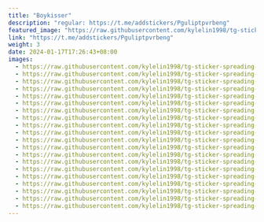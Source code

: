 ```yaml
---
title: "Boykisser"
description: "regular: https://t.me/addstickers/Pguliptpvrbeng"
featured_image: "https://raw.githubusercontent.com/kylelin1998/tg-sticker-spreading-worldwide-images/main/img/b56d2520-3ee3-4344-910a-79544abe4888.jpg"
link: "https://t.me/addstickers/Pguliptpvrbeng"
weight: 3
date: 2024-01-17T17:26:43+08:00
images:
  - https://raw.githubusercontent.com/kylelin1998/tg-sticker-spreading-worldwide-images/main/img/b56d2520-3ee3-4344-910a-79544abe4888.jpg
  - https://raw.githubusercontent.com/kylelin1998/tg-sticker-spreading-worldwide-images/main/img/d8faa9b2-1779-4131-9d45-8633c1ecab22.jpg
  - https://raw.githubusercontent.com/kylelin1998/tg-sticker-spreading-worldwide-images/main/img/b8df2a17-cc25-4d69-89f5-982a18b18e8d.jpg
  - https://raw.githubusercontent.com/kylelin1998/tg-sticker-spreading-worldwide-images/main/img/04346ba0-cc21-40e5-9a99-c98a9a3856f4.jpg
  - https://raw.githubusercontent.com/kylelin1998/tg-sticker-spreading-worldwide-images/main/img/56e5aa14-b590-4d39-8412-6c995fdf444c.jpg
  - https://raw.githubusercontent.com/kylelin1998/tg-sticker-spreading-worldwide-images/main/img/72f077d7-4bba-4ca6-b54b-3630ed1a4f5e.jpg
  - https://raw.githubusercontent.com/kylelin1998/tg-sticker-spreading-worldwide-images/main/img/3a033545-ded6-4a99-8931-afaaa2d6f5ca.jpg
  - https://raw.githubusercontent.com/kylelin1998/tg-sticker-spreading-worldwide-images/main/img/425862f7-39f7-476b-8d21-d168f911136b.jpg
  - https://raw.githubusercontent.com/kylelin1998/tg-sticker-spreading-worldwide-images/main/img/02a44a8c-2f18-4c10-9ba5-cec42dfa9d5d.jpg
  - https://raw.githubusercontent.com/kylelin1998/tg-sticker-spreading-worldwide-images/main/img/2e5df0c4-84e8-4edd-b5fd-7b75f39419c4.jpg
  - https://raw.githubusercontent.com/kylelin1998/tg-sticker-spreading-worldwide-images/main/img/d9397fb5-538b-40bf-89bd-31e5571fcbac.jpg
  - https://raw.githubusercontent.com/kylelin1998/tg-sticker-spreading-worldwide-images/main/img/9d4f742b-9b31-462a-9915-0aff4b8ec8b7.jpg
  - https://raw.githubusercontent.com/kylelin1998/tg-sticker-spreading-worldwide-images/main/img/993549da-f44d-4639-a5ed-574ae6d616a0.jpg
  - https://raw.githubusercontent.com/kylelin1998/tg-sticker-spreading-worldwide-images/main/img/2f4fffec-89b4-49f6-91f7-a5ce31653e00.jpg
  - https://raw.githubusercontent.com/kylelin1998/tg-sticker-spreading-worldwide-images/main/img/8e19ad10-a6f3-49c7-87e3-a60d5ee7d195.jpg
  - https://raw.githubusercontent.com/kylelin1998/tg-sticker-spreading-worldwide-images/main/img/f6f1b912-0149-4868-97fd-7d5e2ffe11b6.jpg
  - https://raw.githubusercontent.com/kylelin1998/tg-sticker-spreading-worldwide-images/main/img/c2ead9ce-4e8b-4da3-8237-7300591a7dd4.jpg
  - https://raw.githubusercontent.com/kylelin1998/tg-sticker-spreading-worldwide-images/main/img/bd2014dc-7586-4257-b550-657b4db323cc.jpg
  - https://raw.githubusercontent.com/kylelin1998/tg-sticker-spreading-worldwide-images/main/img/0f9647ca-01d5-4a69-b2b8-ae91810dfed3.jpg
  - https://raw.githubusercontent.com/kylelin1998/tg-sticker-spreading-worldwide-images/main/img/fc5aa60d-613c-4821-808a-0437c2e3ee9c.jpg
---
```


